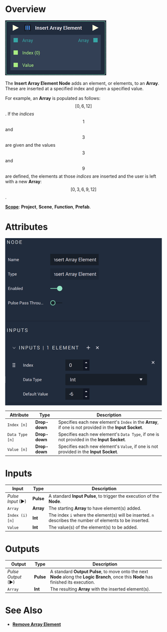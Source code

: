 # Overview

![The Insert Array Element Node.](../../.gitbook/assets/insertarrayelementnode.png)

The **Insert Array Element Node** adds an element, or elements, to an **Array**. These are inserted at a specified index and given a specified value.  

For example, an **Array** is populated as follows: $$[0,6,12]$$. If the *indices* $$1$$ and $$3$$ are given and the values $$3$$ and $$9$$ are defined, the elements at those *indices* are inserted and the user is left with a new **Array**: $$[0,3,6,9,12]$$. 

[**Scope**](../overview.md#scopes): **Project**, **Scene**, **Function**, **Prefab**.

# Attributes

![The Insert Array Element Node Attributes.](../../.gitbook/insertarrayelementattributes.png)

|Attribute|Type|Description|
|---|---|---|
|`Index [n]`|**Drop-down**|Specifies each new element's `Index` in the **Array**, if one is not provided in the **Input Socket**.|
|`Data Type [n]`|**Drop-down**|Specifies each new element's `Data Type`, if one is not provided in the **Input Socket**.|
|`Value [n]`|**Drop-down**| Specifies each new element's `Value`, if one is not provided in the **Input Socket**.|


# Inputs

|Input|Type|Description|
|---|---|---|
|*Pulse Input* (►)|**Pulse**|A standard **Input Pulse**, to trigger the execution of the **Node**.|
|`Array`|**Array**|The starting **Array** to have element(s) added.|
|`Index (i)[n]`|**Int**|The index `i` where the element(s) will be inserted. `n` describes the number of elements to be inserted.|
|`Value`|**Int**|The value(s) of the element(s) to be added.|


# Outputs

|Output|Type|Description|
|---|---|---|
|*Pulse Output* (►)|**Pulse**|A standard **Output Pulse**, to move onto the next **Node** along the **Logic Branch**, once this **Node** has finished its execution.|
|`Array`|**Int**|The resulting **Array** with the inserted element(s).|

# See Also

* [**Remove Array Element**](remove-array-element.md)
